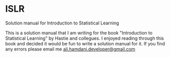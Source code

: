 # ISLR
Solution manual for Introduction to Statistical Learning

This is a solution manual that I am writing for the book "Introduction to Statistical Learning" by Hastie and collegues. I enjoyed reading through this book and decided it would be fun to write a solution manual for it. If you find any errors please email me ali.hamdani.developer@gmail.com

